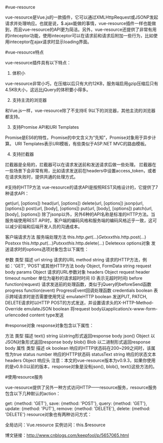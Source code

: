 #vue-resource

vue-resource是Vue.js的一款插件，它可以通过XMLHttpRequest或JSONP发起请求并处理响应。也就是说，$.ajax能做的事情，vue-resource插件一样也能做到，而且vue-resource的API更为简洁。另外，vue-resource还提供了非常有用的inteceptor功能，使用inteceptor可以在请求前和请求后附加一些行为，比如使用inteceptor在ajax请求时显示loading界面。

#vue-resource特点

 vue-resource插件具有以下特点：

 1. 体积小

 vue-resource非常小巧，在压缩以后只有大约12KB，服务端启用gzip压缩后只有4.5KB大小，这远比jQuery的体积要小得多。

 2. 支持主流的浏览器

 和Vue.js一样，vue-resource除了不支持IE 9以下的浏览器，其他主流的浏览器都支持。

 3. 支持Promise API和URI Templates

 Promise是ES6的特性，Promise的中文含义为“先知”，Promise对象用于异步计算。
 URI Templates表示URI模板，有些类似于ASP.NET MVC的路由模板。

 4. 支持拦截器

 拦截器是全局的，拦截器可以在请求发送前和发送请求后做一些处理。
 拦截器在一些场景下会非常有用，比如请求发送前在headers中设置access_token，或者在请求失败时，提供共通的处理方式。


 #支持的HTTP方法
 vue-resource的请求API是按照REST风格设计的，它提供了7种请求API：

 get(url, [options])
 head(url, [options])
 delete(url, [options])
 jsonp(url, [options])
 post(url, [body], [options])
 put(url, [body], [options])
 patch(url, [body], [options])
 除了jsonp以外，另外6种的API名称是标准的HTTP方法。当服务端使用REST API时，客户端的编码风格和服务端的编码风格近乎一致，这可以减少前端和后端开发人员的沟通成本。

 客户端请求方法	        服务端处理方法
 this.$http.get(...)	Getxxx
 this.$http.post(...)	Postxxx
 this.$http.put(...)	Putxxx
 this.$http.delete(...)	Deletexxx
 options对象
 发送请求时的options选项对象包含以下属性：

 参数	类型	描述
 url	string	请求的URL
 method	string	请求的HTTP方法，例如：'GET', 'POST'或其他HTTP方法
 body	Object, FormData string	request body
 params	Object	请求的URL参数对象
 headers	Object	request header
 timeout	number	单位为毫秒的请求超时时间 (0 表示无超时时间)
 before	function(request)	请求发送前的处理函数，类似于jQuery的beforeSend函数
 progress	function(event)	ProgressEvent回调处理函数
 credentials	boolean	表示跨域请求时是否需要使用凭证
 emulateHTTP	boolean	发送PUT, PATCH, DELETE请求时以HTTP POST的方式发送，并设置请求头的X-HTTP-Method-Override
 emulateJSON	boolean	将request body以application/x-www-form-urlencoded content type发送

 #response对象
  response对象包含以下属性：

  方法	类型	描述
  text()	string	以string形式返回response body
  json()	Object	以JSON对象形式返回response body
  blob()	Blob	以二进制形式返回response body
  属性	类型	描述
  ok	boolean	响应的HTTP状态码在200~299之间时，该属性为true
  status	number	响应的HTTP状态码
  statusText	string	响应的状态文本
  headers	Object	响应头
  注意：本文的vue-resource版本为v0.9.3，如果你使用的是v0.9.0以前的版本，response对象是没有json(), blob(), text()这些方法的。


  #使用resource服务

   vue-resource提供了另外一种方式访问HTTP——resource服务，resource服务包含以下几种默认的action：

   get: {method: 'GET'},
   save: {method: 'POST'},
   query: {method: 'GET'},
   update: {method: 'PUT'},
   remove: {method: 'DELETE'},
   delete: {method: 'DELETE'}
   resource对象也有两种访问方式：

   全局访问：Vue.resource
   实例访问：this.$resource


   博文链接：http://www.cnblogs.com/keepfool/p/5657065.html